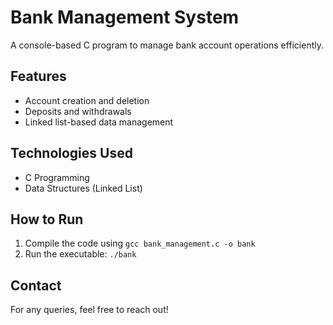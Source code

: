 # Bank Management System  
A console-based C program to manage bank account operations efficiently.  

## Features  
- Account creation and deletion  
- Deposits and withdrawals  
- Linked list-based data management  

## Technologies Used  
- C Programming  
- Data Structures (Linked List)  

## How to Run  
1. Compile the code using `gcc bank_management.c -o bank`  
2. Run the executable: `./bank`  

## Contact  
For any queries, feel free to reach out!  
